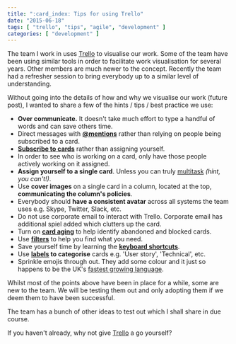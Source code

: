 ```yaml
---
title: ":card_index: Tips for using Trello"
date: "2015-06-18"
tags: [ "trello", "tips", "agile", "development" ]
categories: [ "development" ]
---
```


The team I work in uses [Trello](https://trello.com) to visualise our work.
Some of the team have been using similar tools in order to facilitate work
visualisation for several years. Other members are much newer to the concept.
Recently the team had a refresher session to bring everybody up to a similar
level of understanding.

Without going into the details of how and why we visualise our work (future
post), I wanted to share a few of the hints / tips / best practice we use:

* **Over communicate.** It doesn't take much effort to type a handful of words
  and can save others time.
* Direct messages with
  **[@mentions](http://help.trello.com/article/765-commenting-on-cards)**
  rather than relying on people being subscribed to a card.
* **[Subscribe to
  cards](http://help.trello.com/article/799-subscribing-to-cards-lists-and-boards)**
  rather than assigning yourself.
* In order to see who is working on a card, only have those people actively
  working on it assigned.
* **Assign yourself to a single card**. Unless you can truly
  [multitask](https://en.wikipedia.org/wiki/Human_multitasking#Popular_commentary_on_practical_multitasking)
  *(hint, you can't!)*.
* Use **cover images** on a single card in a column, located at the top,
  **communicating the column's policies**.
* Everybody should **have a consistent avatar** across all systems the team
  uses e.g. Skype, Twitter, Slack, etc.
* Do not use corporate email to interact with Trello. Corporate email has
  additional spiel added which clutters up the card.
* Turn on **[card aging](http://help.trello.com/article/820-card-aging)** to
  help identify abandoned and blocked cards.
* Use
  **[filters](http://help.trello.com/article/787-filtering-cards-on-a-board)**
  to help you find what you need.
* Save yourself time by learning the **[keyboard
  shortcuts](https://trello.com/shortcuts)**.
* Use **[labels](http://help.trello.com/article/797-adding-labels-to-cards) to
  categorise** cards e.g. 'User story', 'Technical', etc.
* Sprinkle emojis through out. They add some colour and it just so happens to
  be the UK's
  [fastest growing language](http://www.bbc.co.uk/newsbeat/article/32793732/uks-fastest-growing-language-is-emoji).

Whilst most of the points above have been in place for a while, some are new to
the team. We will be testing them out and only adopting them if we deem them to
have been successful.

The team has a bunch of other ideas to test out which I shall share in due
course.

If you haven't already, why not give
[Trello](https://trello.com/st3v3nhunt/recommend) a go yourself?
